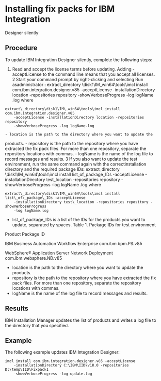 <!-- image -->

# Installing fix packs for IBM Integration
Designer silently

## Procedure

To update IBM Integration
Designer silently,
complete the following steps:

1. Read and accept the license terms before
updating. Adding -acceptLicense to the command line
means that you accept all licenses.
2 Start your command prompt by right-clicking and selecting Run asadministrator : extract\_directory \disk1\IM\_win64\tools\imcl install com.ibm.integration.designer.v85 -acceptLicense -installationDirectory location -repositories repository -showVerboseProgress -log logName .log where

```
extract\_directory\disk1\IM\_win64\tools\imcl install com.ibm.integration.designer.v85
    -acceptLicense -installationDirectory location -repositories repository 
    -showVerboseProgress -log logName.log
```

    - location is the path to the directory where you want to update the
products.
    - repository is the path to the repository where you have extracted the fix
pack files. For more than one repository, separate the repository locations with commas.
    - logName is the name of the log file to record messages and results.
3 If you also want to update the test environment, run the same command again with the correctinstallation directory and the required package IDs: extract\_directory \disk1\IM\_win64\tools\imcl install list\_of\_package\_IDs -acceptLicense -installationDirectory test\_location -repositories repository -showVerboseProgress -log logName .log where

```
extract\_directory\disk1\IM\_win64\tools\imcl install list\_of\_package\_IDs -acceptLicense 
    -installationDirectory test\_location -repositories repository -showVerboseProgress 
    -log logName.log
```

- list\_of\_package\_IDs is a list of the IDs for the products you want to update,
separated by spaces.
Table 1. Package IDs for test environment

Product
Package ID

IBM Business Automation Workflow
Enterprise
com.ibm.bpm.PS.v85

WebSphere® Application
Server Network
Deployment
com.ibm.websphere.ND.v85
- location is the path to the directory where you want to update the
products.
- repository is the path to the repository where you have extracted the fix
pack files. For more than one repository, separate the repository locations with commas.
- logName is the name of the log file to record messages and results.

## Results

IBM Installation
Manager updates the list of products
and writes a log file to the directory that you specified.

## Example

The following example updates IBM Integration
Designer:

```
imcl install com.ibm.integration.designer.v85 -acceptLicense 
    -installationDirectory C:\IBM\IID\v18.0 -repositories D:\temp\IID\Fixpack1 
    -showVerboseProgress -log update.log
```